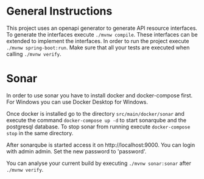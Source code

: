 # General Instructions

This project uses an openapi generator to generate API resource interfaces. To generate the interfaces
execute `./mvnw compile`. These interfaces can be extended to
implement the interfaces.
In order to run the project execute `./mvnw spring-boot:run`.
Make sure that all your tests are executed when calling `./mvnw verify`.

# Sonar

In order to use sonar you have to install docker and docker-compose first. For Windows you can use Docker Desktop for
Windows.

Once docker is installed go to the directory `src/main/docker/sonar` and execute the command
`docker-compose up -d` to start sonarqube and the postgresql database. To stop sonar from running execute
`docker-compose stop` in the same directory.

After sonarqube is started access it on http://localhost:9000. You can login with admin admin. Set the new password to 'password'.

You can analyse your current build by executing `./mvnw sonar:sonar` after `./mvnw verify`.